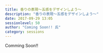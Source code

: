 ```yaml
---
title: 香りの表現～五感をデザインしよう～
description: "香りの表現～五感をデザインしよう～"
date: 2017-09-29 13:05
sessionlevel: 50
author: "Coming Soon!! 氏"
category: sessions
---
```

Comming Soon!!
